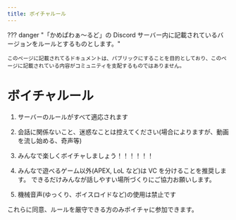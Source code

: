 ```yaml
---
title: ボイチャルール
---
```


??? danger "「かめぱわぁ～るど」の Discord サーバー内に記載されているバージョンをルールとするものとします。"

    このページに記載されてるドキュメントは、パブリックにすることを目的としており、このページに記載されている内容がコミュニティを支配するものではありません。

# ボイチャルール

1. サーバーのルールがすべて適応されます

2. 会話に関係ないこと、迷惑なことは控えてください(場合によりますが、動画を流し始める、奇声等)

3. みんなで楽しくボイチャしましょう！！！！！！

4. みんなで遊べるゲーム以外(APEX, LoL など)は VC を分けることを推奨します。
   できるだけみんなが話しやすい場所づくりにご協力お願いします。

5. 機械音声(ゆっくり、ボイスロイドなど)の使用は禁止です

これらに同意、ルールを厳守できる方のみボイチャに参加できます。
